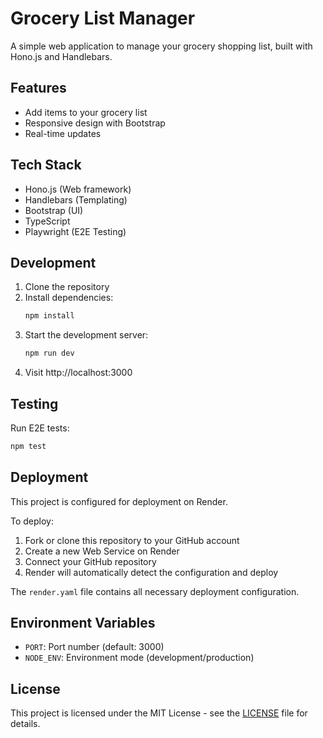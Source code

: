 # Grocery List Manager

A simple web application to manage your grocery shopping list, built with Hono.js and Handlebars.

## Features

- Add items to your grocery list
- Responsive design with Bootstrap
- Real-time updates

## Tech Stack

- Hono.js (Web framework)
- Handlebars (Templating)
- Bootstrap (UI)
- TypeScript
- Playwright (E2E Testing)

## Development

1. Clone the repository
2. Install dependencies:
   ```bash
   npm install
   ```
3. Start the development server:
   ```bash
   npm run dev
   ```
4. Visit http://localhost:3000

## Testing

Run E2E tests:
```bash
npm test
```

## Deployment

This project is configured for deployment on Render.

To deploy:

1. Fork or clone this repository to your GitHub account
2. Create a new Web Service on Render
3. Connect your GitHub repository
4. Render will automatically detect the configuration and deploy

The `render.yaml` file contains all necessary deployment configuration.

## Environment Variables

- `PORT`: Port number (default: 3000)
- `NODE_ENV`: Environment mode (development/production)

## License

This project is licensed under the MIT License - see the [LICENSE](LICENSE) file for details. 